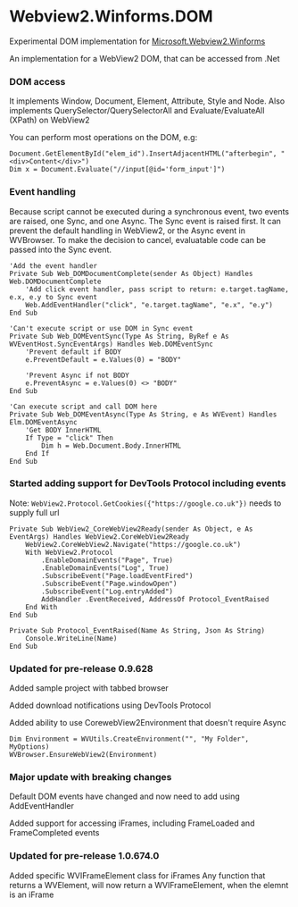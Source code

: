 # Webview2.Winforms.DOM
Experimental DOM implementation for [Microsoft.Webview2.Winforms](https://docs.microsoft.com/en-us/microsoft-edge/webview2/reference/winforms/0-9-515/microsoft-web-webview2-winforms-webview2)

An implementation for a WebView2 DOM, that can be accessed from .Net

### DOM access
It implements Window, Document, Element, Attribute, Style and Node.
Also implements QuerySelector/QuerySelectorAll and Evaluate/EvaluateAll (XPath) on WebView2

You can perform most operations on the DOM, e.g:

```
Document.GetElementById("elem_id").InsertAdjacentHTML("afterbegin", "<div>Content</div>")
Dim x = Document.Evaluate("//input[@id='form_input']")
```

### Event handling
Because script cannot be executed during a synchronous event, two events are raised, one Sync, and one Async.
The Sync event is raised first. It can prevent the default handling in WebView2, or the Async event in WVBrowser.
To make the decision to cancel, evaluatable code can be passed into the Sync event.

```
'Add the event handler
Private Sub Web_DOMDocumentComplete(sender As Object) Handles Web.DOMDocumentComplete
	'Add click event handler, pass script to return: e.target.tagName, e.x, e.y to Sync event
	Web.AddEventHandler("click", "e.target.tagName", "e.x", "e.y")
End Sub

'Can't execute script or use DOM in Sync event
Private Sub Web_DOMEventSync(Type As String, ByRef e As WVEventHost.SyncEventArgs) Handles Web.DOMEventSync
	'Prevent default if BODY
	e.PreventDefault = e.Values(0) = "BODY"
	
	'Prevent Async if not BODY
	e.PreventAsync = e.Values(0) <> "BODY"
End Sub

'Can execute script and call DOM here
Private Sub Web_DOMEventAsync(Type As String, e As WVEvent) Handles Elm.DOMEventAsync
	'Get BODY InnerHTML
	If Type = "click" Then
		Dim h = Web.Document.Body.InnerHTML
	End If
End Sub

```
### Started adding support for DevTools Protocol including events
Note: `WebView2.Protocol.GetCookies({"https://google.co.uk"})` needs to supply full url
```
Private Sub WebView2_CoreWebView2Ready(sender As Object, e As EventArgs) Handles WebView2.CoreWebView2Ready
	WebView2.CoreWebView2.Navigate("https://google.co.uk")
	With WebView2.Protocol
		.EnableDomainEvents("Page", True)
		.EnableDomainEvents("Log", True)
		.SubscribeEvent("Page.loadEventFired")
		.SubscribeEvent("Page.windowOpen")
		.SubscribeEvent("Log.entryAdded")
		AddHandler .EventReceived, AddressOf Protocol_EventRaised
	End With
End Sub

Private Sub Protocol_EventRaised(Name As String, Json As String)
	Console.WriteLine(Name)
End Sub

```

### Updated for pre-release 0.9.628
Added sample project with tabbed browser

Added download notifications using DevTools Protocol

Added ability to use CorewebView2Environment that doesn't require Async
```
Dim Environment = WVUtils.CreateEnvironment("", "My Folder", MyOptions)
WVBrowser.EnsureWebView2(Environment)
```
### Major update with breaking changes
Default DOM events have changed and now need to add using AddEventHandler

Added support for accessing iFrames, including FrameLoaded and FrameCompleted events

### Updated for pre-release 1.0.674.0

Added specific WVIFrameElement class for iFrames
Any function that returns a WVElement, will now return a WVIFrameElement, when the elemnt is an iFrame

